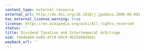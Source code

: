 ```yaml
---
content_type: external-resource
external_url: http://dx.doi.org/10.1016/j.jpubeco.2008.08.001
has_external_license_warning: true
license: https://en.wikipedia.org/wiki/All_rights_reserved
status: ''
title: Dividend Taxation and Intertemporal Arbitrage
uid: 7de4ba64-ea85-4fc8-bdc9-4b33eb0d442c
wayback_url: ''
---
```

